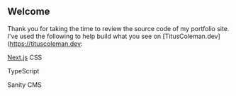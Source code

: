 ## Welcome

Thank you for taking the time to review the source code of my portfolio site. I've used the following to help build what you see on [TitusColeman.dev](https://tituscoleman.dev:

[Next.js](https://nextjs.org/)
CSS

TypeScript

Sanity CMS
